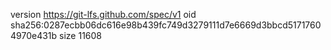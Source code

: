 version https://git-lfs.github.com/spec/v1
oid sha256:0287ecbb06dc616e98b439fc749d3279111d7e6669d3bbcd51717604970e431b
size 11608
